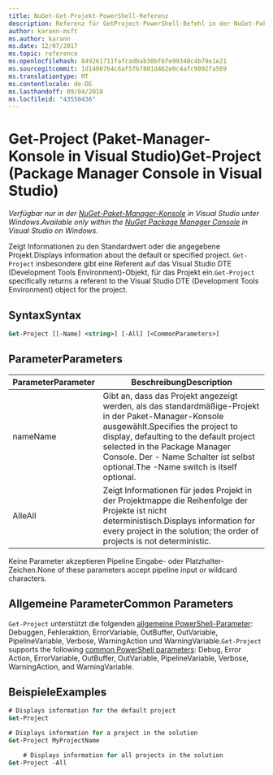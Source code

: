 ```yaml
---
title: NuGet-Get-Projekt-PowerShell-Referenz
description: Referenz für GetProject-PowerShell-Befehl in der NuGet-Paket-Manager-Konsole in Visual Studio.
author: karann-msft
ms.author: karann
ms.date: 12/07/2017
ms.topic: reference
ms.openlocfilehash: 849261711fafcadbab38bf6fe99340c4b79e1e21
ms.sourcegitcommit: 1d1406764c6af5fb7801d462e0c4afc9092fa569
ms.translationtype: MT
ms.contentlocale: de-DE
ms.lasthandoff: 09/04/2018
ms.locfileid: "43550436"
---
```

# <a name="get-project-package-manager-console-in-visual-studio"></a><span data-ttu-id="835f4-103">Get-Project (Paket-Manager-Konsole in Visual Studio)</span><span class="sxs-lookup"><span data-stu-id="835f4-103">Get-Project (Package Manager Console in Visual Studio)</span></span>

<span data-ttu-id="835f4-104">*Verfügbar nur in der [NuGet-Paket-Manager-Konsole](package-manager-console.md) in Visual Studio unter Windows.*</span><span class="sxs-lookup"><span data-stu-id="835f4-104">*Available only within the [NuGet Package Manager Console](package-manager-console.md) in Visual Studio on Windows.*</span></span>

<span data-ttu-id="835f4-105">Zeigt Informationen zu den Standardwert oder die angegebene Projekt.</span><span class="sxs-lookup"><span data-stu-id="835f4-105">Displays information about the default or specified project.</span></span> <span data-ttu-id="835f4-106">`Get-Project` insbesondere gibt eine Referent auf das Visual Studio DTE (Development Tools Environment)-Objekt, für das Projekt ein.</span><span class="sxs-lookup"><span data-stu-id="835f4-106">`Get-Project` specifically returns a referent to the Visual Studio DTE (Development Tools Environment) object for the project.</span></span>

## <a name="syntax"></a><span data-ttu-id="835f4-107">Syntax</span><span class="sxs-lookup"><span data-stu-id="835f4-107">Syntax</span></span>

```ps
Get-Project [[-Name] <string>] [-All] [<CommonParameters>]
```

## <a name="parameters"></a><span data-ttu-id="835f4-108">Parameter</span><span class="sxs-lookup"><span data-stu-id="835f4-108">Parameters</span></span>

| <span data-ttu-id="835f4-109">Parameter</span><span class="sxs-lookup"><span data-stu-id="835f4-109">Parameter</span></span> | <span data-ttu-id="835f4-110">Beschreibung</span><span class="sxs-lookup"><span data-stu-id="835f4-110">Description</span></span> |
| --- | --- |
| <span data-ttu-id="835f4-111">name</span><span class="sxs-lookup"><span data-stu-id="835f4-111">Name</span></span> | <span data-ttu-id="835f4-112">Gibt an, dass das Projekt angezeigt werden, als das standardmäßige-Projekt in der Paket-Manager-Konsole ausgewählt.</span><span class="sxs-lookup"><span data-stu-id="835f4-112">Specifies the project to display, defaulting to the default project selected in the Package Manager Console.</span></span> <span data-ttu-id="835f4-113">Der - Name Schalter ist selbst optional.</span><span class="sxs-lookup"><span data-stu-id="835f4-113">The -Name switch is itself optional.</span></span> |
| <span data-ttu-id="835f4-114">Alle</span><span class="sxs-lookup"><span data-stu-id="835f4-114">All</span></span> | <span data-ttu-id="835f4-115">Zeigt Informationen für jedes Projekt in der Projektmappe die Reihenfolge der Projekte ist nicht deterministisch.</span><span class="sxs-lookup"><span data-stu-id="835f4-115">Displays information for every project in the solution; the order of projects is not deterministic.</span></span> |

<span data-ttu-id="835f4-116">Keine Parameter akzeptieren Pipeline Eingabe- oder Platzhalter-Zeichen.</span><span class="sxs-lookup"><span data-stu-id="835f4-116">None of these parameters accept pipeline input or wildcard characters.</span></span>

## <a name="common-parameters"></a><span data-ttu-id="835f4-117">Allgemeine Parameter</span><span class="sxs-lookup"><span data-stu-id="835f4-117">Common Parameters</span></span>

<span data-ttu-id="835f4-118">`Get-Project` unterstützt die folgenden [allgemeine PowerShell-Parameter](http://go.microsoft.com/fwlink/?LinkID=113216): Debuggen, Fehleraktion, ErrorVariable, OutBuffer, OutVariable, PipelineVariable, Verbose, WarningAction und WarningVariable.</span><span class="sxs-lookup"><span data-stu-id="835f4-118">`Get-Project` supports the following [common PowerShell parameters](http://go.microsoft.com/fwlink/?LinkID=113216): Debug, Error Action, ErrorVariable, OutBuffer, OutVariable, PipelineVariable, Verbose, WarningAction, and WarningVariable.</span></span>

## <a name="examples"></a><span data-ttu-id="835f4-119">Beispiele</span><span class="sxs-lookup"><span data-stu-id="835f4-119">Examples</span></span>

```ps
# Displays information for the default project
Get-Project

# Displays information for a project in the solution
Get-Project MyProjectName

    # Displays information for all projects in the solution
Get-Project -All
```